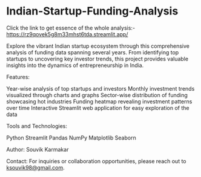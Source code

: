 # Indian-Startup-Funding-Analysis
Click the link to get essence of the whole analysis:-
https://rz9qovek5g8m33mhst6tda.streamlit.app/

Explore the vibrant Indian startup ecosystem through this comprehensive analysis of funding data spanning several years. From identifying top startups to uncovering key investor trends, this project provides valuable insights into the dynamics of entrepreneurship in India.

Features:

Year-wise analysis of top startups and investors
Monthly investment trends visualized through charts and graphs
Sector-wise distribution of funding showcasing hot industries
Funding heatmap revealing investment patterns over time
Interactive Streamlit web application for easy exploration of the data

Tools and Technologies:

Python
Streamlit
Pandas
NumPy
Matplotlib
Seaborn

Author:
Souvik Karmakar

Contact:
For inquiries or collaboration opportunities, please reach out to ksouvik98@gmail.com.
